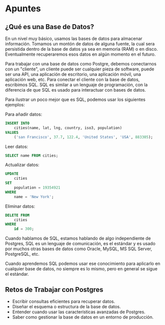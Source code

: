 # Apuntes

## ¿Qué es una Base de Datos?

En un nivel muy básico, usamos las bases de datos para almacenar información. Tomamos un montón de datos de alguna fuente, la cual sera persistida dentro de la base de datos ya sea en memoria (RAM) o en disco. Eventualmente recuperaremos esos datos en algún momento en el futuro.

Para trabajar con una base de datos como Postgre, debemos conectarnos con un "cliente", un cliente puede ser cualquier pieza de software, puede ser una API, una aplicación de escritorio, una aplicación móvil, una aplicación web, etc. Para conectar el cliente con la base de datos, escribimos SQL. SQL es similar a un lenguaje de programación, con la diferencia de que SQL es usado para interactuar con bases de datos.

Para ilustrar un poco mejor que es SQL, podemos usar los siguientes ejemplos:

Para añadir datos:

```sql
INSERT INTO
    cities(name, lat, lng, country, iso3, population)
VALUES
    ('san Francisco', 37.7, 122.4, 'United States', 'USA', 883305);
```

Leer datos:

```sql
SELECT name FROM cities;
```

Actualizar datos:

```sql
UPDATE
    cities
SET
    population = 19354921
WHERE
    name = 'New York';
```

Eliminar datos:

```sql
DELETE FROM
    cities
WHERE
    id = 300;
```

Cuando hablamos de SQL, estamos hablando de algo independiente de Postgres, SQL es un lenguaje de comunicación, es el estándar y es usado por muchos otras bases de datos como Oracle, MySQL, MS SQL Server, PostgreSQL, etc.

Cuando aprendemos SQL podemos usar ese conocimiento para aplicarlo en cualquier base de datos, no siempre es lo mismo, pero en general se sigue el estándar.

## Retos de Trabajar con Postgres

- Escribir consultas eficientes para recuperar datos.
- Diseñar el esquema o estructura de la base de datos.
- Entender cuando usar las características avanzadas de Postgres.
- Saber como gestionar la base de datos en un entorno de producción.

